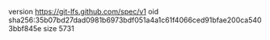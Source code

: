 version https://git-lfs.github.com/spec/v1
oid sha256:35b07bd27dad0981b6973bdf051a4a1c61f4066ced91bfae200ca5403bbf845e
size 5731
